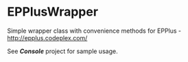 # EPPlusWrapper
Simple wrapper class with convenience methods for EPPlus - http://epplus.codeplex.com/

See **_Console_** project for sample usage.
